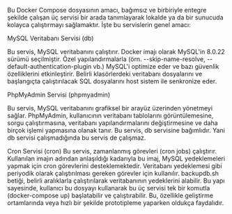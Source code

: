 Bu Docker Compose dosyasının amacı, bağımsız ve birbiriyle entegre şekilde çalışan üç servisi bir arada tanımlayarak lokalde ya da bir sunucuda kolayca çalıştırmayı sağlamaktır. İşte bu servislerin genel amacı:

MySQL Veritabanı Servisi (db)

Bu servis, MySQL veritabanını çalıştırır. Docker imajı olarak MySQL'in 8.0.22 sürümü seçilmiştir.
Özel yapılandırmalarla (örn. --skip-name-resolve, --default-authentication-plugin vb.) MySQL'i optimize eder ve bazı güvenlik özelliklerini etkinleştirir.
Belirli klasörlerdeki veritabanı dosyalarını ve başlangıçta çalıştırılacak SQL dosyalarını host sistem ile senkronize eder.

PhpMyAdmin Servisi (phpmyadmin)

Bu servis, MySQL veritabanını grafiksel bir arayüz üzerinden yönetmeyi sağlar.
PhpMyAdmin, kullanıcının veritabanı tablolarını görüntülemesine, sorgu çalıştırmasına, veritabanı yapılandırmalarını değiştirmesine ve daha birçok işlemi yapmasına olanak tanır.
Bu servis, db servisine bağımlıdır. Yani db servisi çalışmadığında bu servis de çalışmaz.


Cron Servisi (cron)
Bu servis, zamanlanmış görevleri (cron jobs) çalıştırır.
Kullanılan imajın adından anlaşıldığı kadarıyla bu imaj, MySQL yedeklemeleri yapmak için cron görevlerini desteklemektedir.
Veritabanı yedeklemesi gibi periyodik olarak çalıştırılması gereken görevler için kullanılır. backupdb.sh betiği, belirli aralıklarla çalıştırılarak veritabanının yedeklerini alabilir.
Bu yapı sayesinde, kullanıcı bu dosyayı kullanarak bu üç servisi tek bir komutla (docker-compose up) başlatabilir ve çalıştırabilir. Bu, özellikle geliştirme ortamlarında veya hızlı bir şekilde prototipleme yaparken oldukça faydalıdır.